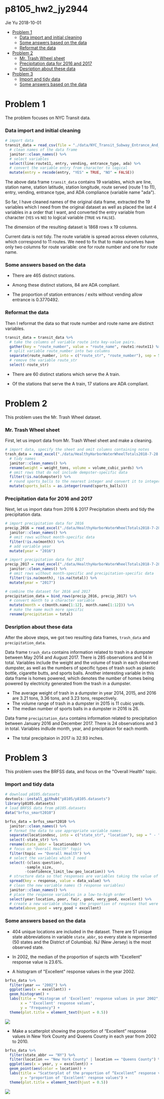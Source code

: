 p8105\_hw2\_jy2944
================
Jie Yu
2018-10-01

-   [Problem 1](#problem-1)
    -   [Data import and initial cleaning](#data-import-and-initial-cleaning)
    -   [Some answers based on the data](#some-answers-based-on-the-data)
    -   [Reformat the data](#reformat-the-data)
-   [Problem 2](#problem-2)
    -   [Mr. Trash Wheel sheet](#mr.-trash-wheel-sheet)
    -   [Precipitation data for 2016 and 2017](#precipitation-data-for-2016-and-2017)
    -   [Desription about these data](#desription-about-these-data)
-   [Problem 3](#problem-3)
    -   [Import and tidy data](#import-and-tidy-data)
    -   [Some answers based on the data](#some-answers-based-on-the-data-1)

Problem 1
=========

The problem focuses on NYC Transit data.

### Data import and initial cleaning

``` r
# import data
transit_data = read_csv(file = "./data/NYC_Transit_Subway_Entrance_And_Exit_Data.csv") %>%
  # clean names of the data frame
  janitor::clean_names() %>%  
  # select variables
  select(line:route11, entry, vending, entrance_type, ada) %>%
  # convert the variable entry from character to logical 
  mutate(entry = recode(entry, "YES" = TRUE, "NO" = FALSE))
```

The above data frame `transit_data` contains 19 variables, which are line, station name, station latitude, station longitude, route served (route 1 to 11), entry, vending, entrance type, and ADA compliance (variable name "ada").

So far, I have cleaned names of the original data frame, extracted the 19 variables which I need from the original dataset as well as placed the last 4 variables in a order that I want, and converted the entry variable from character (`YES` vs `NO`) to logical variable (`TRUE` vs `FALSE`).

The dimension of the resulting dataset is 1868 rows x 19 columns.

Current data is not tidy. The route variable is spread across eleven columns, which correspond to 11 routes. We need to fix that to make ourselves have only two columns for route variable: one for route number and one for route name.

### Some answers based on the data

-   There are 465 distinct stations.

-   Among these distinct stations, 84 are ADA compliant.

-   The proportion of station entrances / exits without vending allow entrance is 0.3770492.

### Reformat the data

Then I reformat the data so that route number and route name are distinct variables.

``` r
transit_data = transit_data %>%
  # take the columns of variable route into key-value pairs.
  gather(key = "route_number", value = "route_name", route1:route11) %>%
  # split variable route_number into two columns
  separate(route_number, into = c("route_str", "route_number"), sep = 5) %>%
  # remove the variable route_str
  select(-route_str)
```

-   There are 60 distinct stations which serve the A train.

-   Of the stations that serve the A train, 17 stations are ADA compliant.

Problem 2
=========

This problem uses the Mr. Trash Wheel dataset.

### Mr. Trash Wheel sheet

First, let us import data from Mr. Trash Wheel sheet and make a cleaning.

``` r
# import data, specify the sheet and omit columns containing notes
trash_data = read_excel("./data/HealthyHarborWaterWheelTotals2018-7-28.xlsx", sheet = "Mr. Trash Wheel", range = "A2:N338") %>%
  # tidy names
  janitor::clean_names() %>%
  rename(weight = weight_tons, volume = volume_cubic_yards) %>%
  # omit rows that do not include dempster-specific data
  filter(!is.na(dumpster)) %>%
  # round sports_balls to the nearest integer and convert it to integer variable
  mutate(sports_balls = as.integer(round(sports_balls)))
```

### Precipitation data for 2016 and 2017

Next, let us import data from 2016 & 2017 Precipitation sheets and tidy the precipitation data.

``` r
# import precipitation data for 2016
precip_2016 = read_excel("./data/HealthyHarborWaterWheelTotals2018-7-28.xlsx", sheet = "2016 Precipitation", range = "A2:B15") %>%
  janitor::clean_names() %>%
  # omit rows without month-specific data
  filter(!is.na(month)) %>%
  # add variable year
  mutate(year = "2016")

# import precipitation data for 2017
precip_2017 = read_excel("./data/HealthyHarborWaterWheelTotals2018-7-28.xlsx", sheet = "2017 Precipitation", range = "A2:B15") %>%
  janitor::clean_names() %>%
  # omit rows without month-specific and precipitation-specific data
  filter(!is.na(month), !is.na(total)) %>%
  mutate(year = "2017")

# combine the dataset for 2016 and 2017
precipitation_data = bind_rows(precip_2016, precip_2017) %>%
  # convert month to a character variable
  mutate(month = c(month.name[1:12], month.name[1:12])) %>%
  # make the name much more specific
  rename(precipitation = total)
```

### Desription about these data

After the above steps, we got two resulting data frames, `trash_data` and `precipitation_data`.

Data frame `trash_data` contains information related to trash in a dumpster between May 2014 and August 2017. There is 285 observations and 14 in total. Variables include the weight and the volume of trash in each observed dumpster, as well as the numbers of specific types of trash such as plastic bottle, cigarette butts, and sports balls. Another interesting variable in this data frame is homes powered, which denotes the number of homes being powered by electricity generated from the trash in a dumpster.

-   The average weight of trash in a dumpster in year 2014, 2015, and 2016 are 3.21 tons, 3.36 tons, and 3.23 tons, respectively.
-   The volume range of trash in a dumpster in 2015 is 11 cubic yards.
-   The median number of sports balls in a dumpster in 2016 is 26.

Data frame `precipitation_data` contains information related to precipitation between January 2016 and December 2017. There is 24 observations and 3 in total. Variables indlude month, year, and precipitaion for each month.

-   The total precipitaion in 2017 is 32.93 inches.

Problem 3
=========

This problem uses the BRFSS data, and focus on the "Overall Health" topic.

### Import and tidy data

``` r
# download p8105.datasets
devtools::install_github("p8105/p8105.datasets")
library(p8105.datasets)
# load BRFSS data from p8105.datasets
data("brfss_smart2010")

brfss_data = brfss_smart2010 %>%
  janitor::clean_names() %>%
  # format the data to use appropriate variable names
  separate(locationdesc, into = c("state_str", "location"), sep = " - ") %>%
  select(-state_str) %>%
  rename(state_abbr = locationabbr) %>%
  # focus on "Overall Health" topic
  filter(topic == "Overall Health") %>%
  # select the variables which I need
  select(-(class:question),
         -sample_size, 
         -(confidence_limit_low:geo_location)) %>%
  # structure data so that responses are variables taking the value of data_value
  spread(key = response, value = data_value) %>%
  # clean the new variable names (5 response variables)
  janitor::clean_names() %>%
  # place the response variables in a low-to-high order
  select(year:location, poor, fair, good, very_good, excellent) %>%
  # create a new variable showing the proportion of respnses that were "excellent" of "very good" (above "good")
  mutate(above_good = very_good + excellent)
```

### Some answers based on the data

-   404 unique locations are included in the dataset. There are 51 unique state abbreviations in variable `state_abbr`, so every state is represented (50 states and the District of Columbia). NJ (New Jersey) is the most observed state.

-   In 2002, the median of the proportion of sujects with "Excellent" response value is 23.6%.

-   A histogram of "Excellent" response values in the year 2002.

``` r
brfss_data %>%
  filter(year == "2002") %>%
  ggplot(aes(x = excellent)) + 
  geom_histogram() +
  labs(title = "Histogram of 'Excellent' response values in year 2002", 
       x = "'Excellent' response values", 
       y = "Frequency") +
  theme(plot.title = element_text(hjust = 0.5)) 
```

![](p8105_hw2_jy2944_files/figure-markdown_github/histogram-1.png)

-   Make a scatterplot showing the proportion of “Excellent” response values in New York County and Queens County in each year from 2002 to 2010.

``` r
brfss_data %>%
  filter(state_abbr == "NY") %>%
  filter(location == "New York County" | location == "Queens County") %>%
  ggplot(aes(x = year, y = excellent)) +
  geom_point(aes(color = location)) +
  labs(title = "Scatterplot of the proportion of “Excellent” response values in New York County and Queens County from 2002 to 2010",
       y = "proportion of 'Excellent' respnse values") +
  theme(plot.title = element_text(hjust = 0.5)) 
```

![](p8105_hw2_jy2944_files/figure-markdown_github/scatterplot-1.png)
